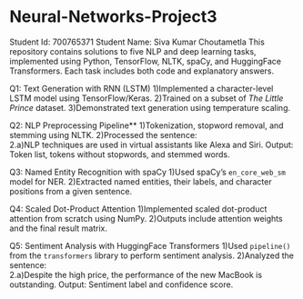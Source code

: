 # Neural-Networks-Project3
Student Id: 700765371
Student Name: Siva Kumar Choutametla
This repository contains solutions to five NLP and deep learning tasks, implemented using Python, TensorFlow, NLTK, spaCy, and HuggingFace Transformers. 
Each task includes both code and explanatory answers.

Q1: Text Generation with RNN (LSTM)
1)Implemented a character-level LSTM model using TensorFlow/Keras.
2)Trained on a subset of *The Little Prince* dataset.
3)Demonstrated text generation using temperature scaling.

Q2: NLP Preprocessing Pipeline**
1)Tokenization, stopword removal, and stemming using NLTK.
2)Processed the sentence:  
2.a)NLP techniques are used in virtual assistants like Alexa and Siri.
Output: Token list, tokens without stopwords, and stemmed words.

Q3: Named Entity Recognition with spaCy
1)Used spaCy’s `en_core_web_sm` model for NER.
2)Extracted named entities, their labels, and character positions from a given sentence.

Q4: Scaled Dot-Product Attention
1)Implemented scaled dot-product attention from scratch using NumPy.
2)Outputs include attention weights and the final result matrix.

Q5: Sentiment Analysis with HuggingFace Transformers
1)Used `pipeline()` from the `transformers` library to perform sentiment analysis.
2)Analyzed the sentence:  
2.a)Despite the high price, the performance of the new MacBook is outstanding.
Output: Sentiment label and confidence score.
